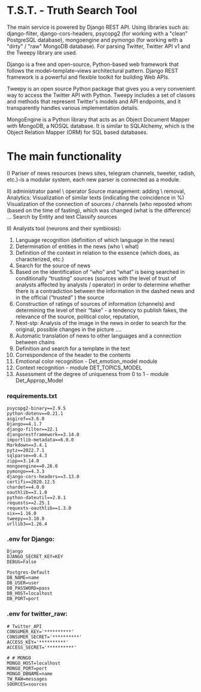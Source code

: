 # T.S.T. - Truth Search Tool


The main service is powered by Django REST API. Using libraries such as: django-filter, django-cors-headers, psycopg2 (for working with a "clean" PostgreSQL database), mongoengine and pymongo (for working with a "dirty" / "raw" MongoDB database). For parsing Twitter, Twitter API v1 and the Tweepy library are used.

Django is a free and open-source, Python-based web framework that follows the model–template–views architectural pattern. Django REST framework is a powerful and flexible toolkit for building Web APIs.

Tweepy is an open source Python package that gives you a very convenient way to access the Twitter API with Python. Tweepy includes a set of classes and methods that represent Twitter's models and API endpoints, and it transparently handles various implementation details.

MongoEngine is a Python library that acts as an Object Document Mapper with MongoDB, a NOSQL database. It is similar to SQLAlchemy, which is the Object Relation Mapper (ORM) for SQL based databases.


# The main functionality

I) Pariser of news resources (news sites, telegram channels, tweeter, radish, etc.)-is a modular system, each new parser is connected as a module.

II) administrator panel \ operator
  Source management: adding \ removal,
  Analytics:
    Visualization of similar texts (indicating the coincidence in %)
    Visualization of the connection of sources / channels (who reposted whom (based on the time of fasting), which was changed (what is the difference) ...
    Search by Entity and text
    Classify sources

II) Analysts tool (neurons and their symbiosis):
  1. Language recognition (definition of which language in the news)
  2. Determination of entities in the news (who \ what)
  3. Definition of the context in relation to the essence (which does, as characterized, etc.)
  4. Search for the source of news
  5. Based on the identification of “who” and “what” is being searched in conditionally “trusting” sources (sources with the level of trust of analysts affected by analysts / operator) in order to determine whether there is a contradiction between the information in the dashed news and in the official (“trusted” ) the source
  6. Construction of ratings of sources of information (channels) and determining the level of their “fake” - a tendency to publish fakes, the relevance of the source, political color, reputation,
  7. Next-stp: Analysis of the image in the news in order to search for the original, possible changes in the picture ....
  8. Automatic translation of news to other languages and a connection between chains
  9. Definition and search for a template in the text
  10. Correspondence of the header to the contents
  11. Emotional color recognition - Det_emotion_model module
  12. Context recognition - module DET_TOPICS_MODEL
  13. Assessment of the degree of uniqueness from 0 to 1 - module Det_Approp_Model

### requirements.txt
```
psycopg2-binary==2.9.5
python-dotenv==0.21.1
asgiref==3.6.0
Django==4.1.7
django-filter==22.1
djangorestframework==3.14.0
importlib-metadata==6.0.0
Markdown==3.4.1
pytz==2022.7.1
sqlparse==0.4.3
zipp==3.14.0
mongoengine==0.26.0
pymongo==4.3.3
django-cors-headers==3.13.0
certifi==2020.12.5
chardet==4.0.0
oauthlib==3.1.0
python-dateutil==2.8.1
requests==2.25.1
requests-oauthlib==1.3.0
six==1.16.0
tweepy==3.10.0
urllib3==1.26.4
```

### .env for Django:
```
Django
DJANGO_SECRET_KEY=KEY
DEBUG=False

Postgres-Default
DB_NAME=name
DB_USER=user
DB_PASSWORD=pass
DB_HOST=localhost
DB_PORT=port
```

### .env for twitter_raw:
```
# Twitter_API
CONSUMER_KEY='**********'
CONSUMER_SECRET='**********'
ACCESS_KEY='**********'
ACCESS_SECRET='**********'

# # MONGO
MONGO_HOST=localhost
MONGO_PORT=port
MONGO_DBNAME=name
TW_RAW=messages
SOURCES=sources
```
